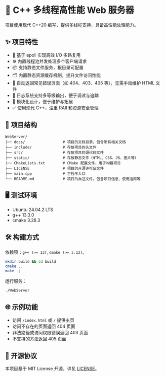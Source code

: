 # 🚀 C++ 多线程高性能 Web 服务器

项目使用现代 C++20 编写，提供多线程支持，具备高性能处理能力。

## ✨ 项目特性

- 🔧 基于 epoll 实现高效 I/O 多路复用
- ⚙️ 内置线程池并发处理多个客户端请求
- 📦 支持静态文件服务，根目录可配置
- 🗂️ 内置静态资源缓存机制，提升文件访问性能
- 🚫 自动返回常见错误页面（如 404、403、405 等），无需手动维护 HTML 文件
- 🧾 日志系统支持多等级输出，便于调试与追踪
- 🧱 模块化设计，便于维护与拓展
- ✅ 使用现代 C++，注重 RAII 和资源安全管理

## 📁 项目结构

```
WebServer/
├── docs/                 # 项目的文档目录，包含所有相关文档
├── include/              # 存放项目的头文件
├── src/                  # 存放项目的源代码文件
├── static/               # 存放静态文件（HTML、CSS、JS、图片等）
├── CMakeLists.txt        # CMake 配置文件，用于构建项目
├── LICENSE               # 项目的开源许可证文件
├── main.cpp              # 主程序入口
└── README.md             # 项目的自述文件，包含项目信息、使用指南等
```

## 🖥️ 测试环境

- Ubuntu 24.04.2 LTS
- g++ 13.3.0
- cmake 3.28.3

## 🛠️ 构建方式

依赖项：`g++ (>= 13)`, `cmake (>= 3.13)`。

```bash
mkdir build && cd build
cmake ..
make -j
```

运行服务：

```bash
./WebServer
```

## 🌐 示例功能

- 访问 `/index.html` 或 `/` 提供主页
- 访问不存在的页面返回 404 页面
- 非法路径或访问权限错误返回 403 页面
- 不支持的方法返回 405 页面

## 📄 开源协议

本项目基于 MIT License 开源，详见 [LICENSE](./LICENSE)。
